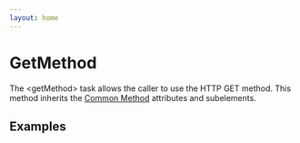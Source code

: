 ```yaml
---
layout: home
---
```

GetMethod
=========

The &lt;getMethod&gt; task allows the caller to use the HTTP GET method. This method inherits the [Common Method](method_task_common.html) attributes and subelements.

Examples
--------


